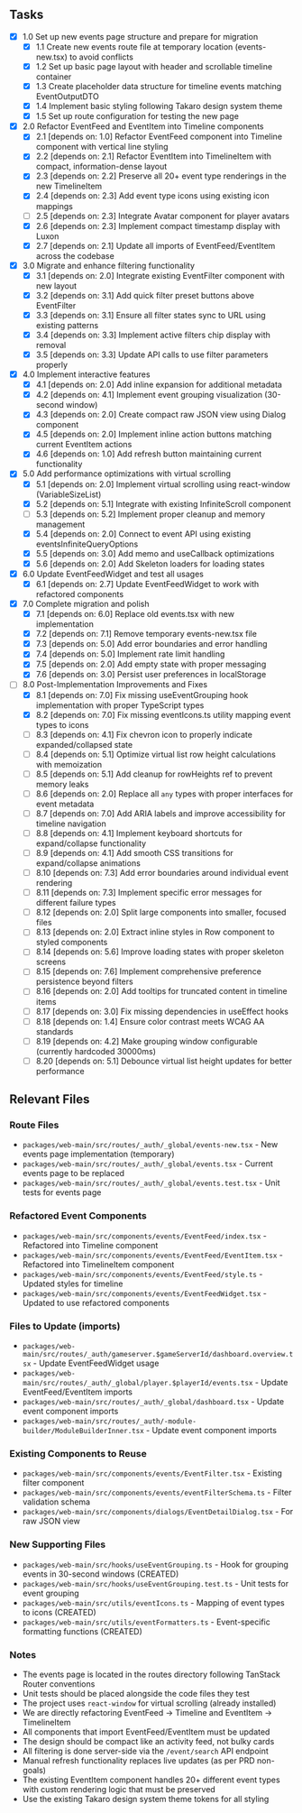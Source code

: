 ## Tasks

- [x] 1.0 Set up new events page structure and prepare for migration
  - [x] 1.1 Create new events route file at temporary location (events-new.tsx) to avoid conflicts
  - [x] 1.2 Set up basic page layout with header and scrollable timeline container
  - [x] 1.3 Create placeholder data structure for timeline events matching EventOutputDTO
  - [x] 1.4 Implement basic styling following Takaro design system theme
  - [x] 1.5 Set up route configuration for testing the new page

- [x] 2.0 Refactor EventFeed and EventItem into Timeline components
  - [x] 2.1 [depends on: 1.0] Refactor EventFeed component into Timeline component with vertical line styling
  - [x] 2.2 [depends on: 2.1] Refactor EventItem into TimelineItem with compact, information-dense layout
  - [x] 2.3 [depends on: 2.2] Preserve all 20+ event type renderings in the new TimelineItem
  - [x] 2.4 [depends on: 2.3] Add event type icons using existing icon mappings
  - [ ] 2.5 [depends on: 2.3] Integrate Avatar component for player avatars
  - [x] 2.6 [depends on: 2.3] Implement compact timestamp display with Luxon
  - [x] 2.7 [depends on: 2.1] Update all imports of EventFeed/EventItem across the codebase

- [x] 3.0 Migrate and enhance filtering functionality
  - [x] 3.1 [depends on: 2.0] Integrate existing EventFilter component with new layout
  - [x] 3.2 [depends on: 3.1] Add quick filter preset buttons above EventFilter
  - [x] 3.3 [depends on: 3.1] Ensure all filter states sync to URL using existing patterns
  - [x] 3.4 [depends on: 3.3] Implement active filters chip display with removal
  - [x] 3.5 [depends on: 3.3] Update API calls to use filter parameters properly

- [x] 4.0 Implement interactive features
  - [x] 4.1 [depends on: 2.0] Add inline expansion for additional metadata
  - [x] 4.2 [depends on: 4.1] Implement event grouping visualization (30-second window)
  - [x] 4.3 [depends on: 2.0] Create compact raw JSON view using Dialog component
  - [x] 4.5 [depends on: 2.0] Implement inline action buttons matching current EventItem actions
  - [x] 4.6 [depends on: 1.0] Add refresh button maintaining current functionality

- [x] 5.0 Add performance optimizations with virtual scrolling
  - [x] 5.1 [depends on: 2.0] Implement virtual scrolling using react-window (VariableSizeList)
  - [x] 5.2 [depends on: 5.1] Integrate with existing InfiniteScroll component
  - [ ] 5.3 [depends on: 5.2] Implement proper cleanup and memory management
  - [x] 5.4 [depends on: 2.0] Connect to event API using existing eventsInfiniteQueryOptions
  - [x] 5.5 [depends on: 3.0] Add memo and useCallback optimizations
  - [x] 5.6 [depends on: 2.0] Add Skeleton loaders for loading states

- [x] 6.0 Update EventFeedWidget and test all usages
  - [x] 6.1 [depends on: 2.7] Update EventFeedWidget to work with refactored components

- [x] 7.0 Complete migration and polish
  - [x] 7.1 [depends on: 6.0] Replace old events.tsx with new implementation
  - [x] 7.2 [depends on: 7.1] Remove temporary events-new.tsx file
  - [x] 7.3 [depends on: 5.0] Add error boundaries and error handling
  - [x] 7.4 [depends on: 5.0] Implement rate limit handling
  - [x] 7.5 [depends on: 2.0] Add empty state with proper messaging
  - [x] 7.6 [depends on: 3.0] Persist user preferences in localStorage

- [ ] 8.0 Post-Implementation Improvements and Fixes
  - [x] 8.1 [depends on: 7.0] Fix missing useEventGrouping hook implementation with proper TypeScript types
  - [x] 8.2 [depends on: 7.0] Fix missing eventIcons.ts utility mapping event types to icons
  - [ ] 8.3 [depends on: 4.1] Fix chevron icon to properly indicate expanded/collapsed state
  - [ ] 8.4 [depends on: 5.1] Optimize virtual list row height calculations with memoization
  - [ ] 8.5 [depends on: 5.1] Add cleanup for rowHeights ref to prevent memory leaks
  - [ ] 8.6 [depends on: 2.0] Replace all `any` types with proper interfaces for event metadata
  - [ ] 8.7 [depends on: 7.0] Add ARIA labels and improve accessibility for timeline navigation
  - [ ] 8.8 [depends on: 4.1] Implement keyboard shortcuts for expand/collapse functionality
  - [ ] 8.9 [depends on: 4.1] Add smooth CSS transitions for expand/collapse animations
  - [ ] 8.10 [depends on: 7.3] Add error boundaries around individual event rendering
  - [ ] 8.11 [depends on: 7.3] Implement specific error messages for different failure types
  - [ ] 8.12 [depends on: 2.0] Split large components into smaller, focused files
  - [ ] 8.13 [depends on: 2.0] Extract inline styles in Row component to styled components
  - [ ] 8.14 [depends on: 5.6] Improve loading states with proper skeleton screens
  - [ ] 8.15 [depends on: 7.6] Implement comprehensive preference persistence beyond filters
  - [ ] 8.16 [depends on: 2.0] Add tooltips for truncated content in timeline items
  - [ ] 8.17 [depends on: 3.0] Fix missing dependencies in useEffect hooks
  - [ ] 8.18 [depends on: 1.4] Ensure color contrast meets WCAG AA standards
  - [ ] 8.19 [depends on: 4.2] Make grouping window configurable (currently hardcoded 30000ms)
  - [ ] 8.20 [depends on: 5.1] Debounce virtual list height updates for better performance

## Relevant Files

### Route Files
- `packages/web-main/src/routes/_auth/_global/events-new.tsx` - New events page implementation (temporary)
- `packages/web-main/src/routes/_auth/_global/events.tsx` - Current events page to be replaced
- `packages/web-main/src/routes/_auth/_global/events.test.tsx` - Unit tests for events page

### Refactored Event Components
- `packages/web-main/src/components/events/EventFeed/index.tsx` - Refactored into Timeline component
- `packages/web-main/src/components/events/EventFeed/EventItem.tsx` - Refactored into TimelineItem component
- `packages/web-main/src/components/events/EventFeed/style.ts` - Updated styles for timeline
- `packages/web-main/src/components/events/EventFeedWidget.tsx` - Updated to use refactored components

### Files to Update (imports)
- `packages/web-main/src/routes/_auth/gameserver.$gameServerId/dashboard.overview.tsx` - Update EventFeedWidget usage
- `packages/web-main/src/routes/_auth/_global/player.$playerId/events.tsx` - Update EventFeed/EventItem imports
- `packages/web-main/src/routes/_auth/_global/dashboard.tsx` - Update event component imports
- `packages/web-main/src/routes/_auth/-module-builder/ModuleBuilderInner.tsx` - Update event component imports

### Existing Components to Reuse
- `packages/web-main/src/components/events/EventFilter.tsx` - Existing filter component
- `packages/web-main/src/components/events/eventFilterSchema.ts` - Filter validation schema
- `packages/web-main/src/components/dialogs/EventDetailDialog.tsx` - For raw JSON view

### New Supporting Files
- `packages/web-main/src/hooks/useEventGrouping.ts` - Hook for grouping events in 30-second windows (CREATED)
- `packages/web-main/src/hooks/useEventGrouping.test.ts` - Unit tests for event grouping
- `packages/web-main/src/utils/eventIcons.ts` - Mapping of event types to icons (CREATED)
- `packages/web-main/src/utils/eventFormatters.ts` - Event-specific formatting functions (CREATED)

### Notes

- The events page is located in the routes directory following TanStack Router conventions
- Unit tests should be placed alongside the code files they test
- The project uses `react-window` for virtual scrolling (already installed)
- We are directly refactoring EventFeed → Timeline and EventItem → TimelineItem
- All components that import EventFeed/EventItem must be updated
- The design should be compact like an activity feed, not bulky cards
- All filtering is done server-side via the `/event/search` API endpoint
- Manual refresh functionality replaces live updates (as per PRD non-goals)
- The existing EventItem component handles 20+ different event types with custom rendering logic that must be preserved
- Use the existing Takaro design system theme tokens for all styling